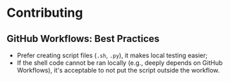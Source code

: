 # Contributing

## GitHub Workflows: Best Practices

- Prefer creating script files (`.sh`, `.py`), it makes local testing easier;
- If the shell code cannot be ran locally (e.g., deeply depends on GitHub Workflows), it's acceptable to not put the script outside the workflow.
